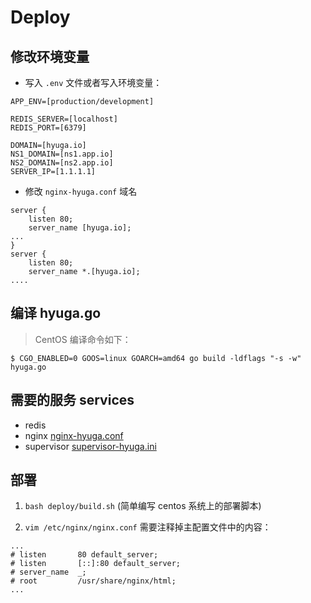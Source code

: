 # Deploy

## 修改环境变量

- 写入 `.env` 文件或者写入环境变量：

```
APP_ENV=[production/development]

REDIS_SERVER=[localhost]
REDIS_PORT=[6379]

DOMAIN=[hyuga.io]
NS1_DOMAIN=[ns1.app.io]
NS2_DOMAIN=[ns2.app.io]
SERVER_IP=[1.1.1.1]
```

- 修改 `nginx-hyuga.conf` 域名
```nginx
server {
    listen 80;
    server_name [hyuga.io];
...
}
server {
    listen 80;
    server_name *.[hyuga.io];
....
```

## 编译 hyuga.go
> CentOS 编译命令如下：

```shell
$ CGO_ENABLED=0 GOOS=linux GOARCH=amd64 go build -ldflags "-s -w" hyuga.go
```

## 需要的服务 services
- redis
- nginx [nginx-hyuga.conf](./nginx-hyuga.conf)
- supervisor [supervisor-hyuga.ini](./supervisor-hyuga.ini)


## 部署
1. `bash deploy/build.sh` (简单编写 centos 系统上的部署脚本)

2. `vim /etc/nginx/nginx.conf` 需要注释掉主配置文件中的内容：

```nginx
...
# listen       80 default_server;
# listen       [::]:80 default_server;
# server_name  _;
# root         /usr/share/nginx/html;
...
```
